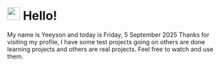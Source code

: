  <h1>
    <img src="https://emojis.slackmojis.com/emojis/images/1643510097/45343/hi.gif?1643510097" width="30"/> 
    Hello!
 </h1>
 <p>
    My name is Yeeyson and today is Friday, 5 September 2025
    Thanks for visiting my profile, I have some test projects going on others are done learning projects and others are real projects.
    Feel free to watch and use them.
 </p>